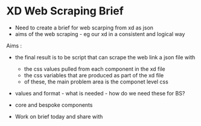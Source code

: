 # XD Web Scraping Brief

- Need to create a brief for web scarping from xd as json
-   aims of the web scraping - eg our xd in a consistent and logical way

Aims :
-  the final result is to be script that can scrape the web link a json file with
   -  the css values pulled from each component in the xd file
   -  the css variables that are produced as part of the xd file
   - of these, the main problem area is the componet level css

-   values and format - what is needed - how do we need these for BS?
-   core and bespoke components
- Work on brief today and share with
